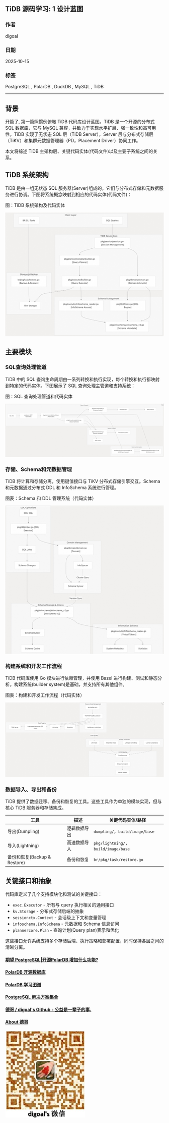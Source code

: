 ## TiDB 源码学习: 1 设计蓝图                         
                                            
### 作者                                    
digoal                                    
                                            
### 日期                                      
2025-10-15                                          
                                     
### 标签                                          
PostgreSQL , PolarDB , DuckDB , MySQL , TiDB                                     
                                           
----                                       
                                       
## 背景                             
开篇了, 第一篇照惯例俯瞰 TiDB 代码库设计蓝图。TiDB 是一个开源的分布式 SQL 数据库，它与 MySQL 兼容，并致力于实现水平扩展、强一致性和高可用性。TiDB 实现了无状态 SQL 层（TiDB Server），Server 层与分布式存储层（TiKV）和集群元数据管理器（PD，Placement Driver）协同工作。  
  
本文将综述 TiDB 主架构层、关键代码实体(代码文件)以及主要子系统之间的关系。  
  
## TiDB 系统架构  
TiDB 是由一组无状态 SQL 服务器(Server)组成的，它们与分布式存储和元数据服务进行协调。下图将系统概念映射到相应的代码实体(代码文件)：  
  
图：TiDB 系统架构及代码实体  
  
![pic](20251015_07_pic_001.jpg)    
  
## 主要模块  
### SQL查询处理管道  
TiDB 中的 SQL 查询生命周期由一系列转换和执行实现，每个转换和执行都映射到特定的代码实体。下图展示了 SQL 查询处理主管道和支持系统：  
  
图：SQL 查询处理管道和代码实体  
  
![pic](20251015_07_pic_002.jpg)    
  
### 存储、Schema和元数据管理  
TiDB 将计算和存储分离，使用键值接口与 TiKV 分布式存储引擎交互。Schema 和元数据通过分布式 DDL 和 InfoSchema 系统进行管理。  
  
图表：Schema 和 DDL 管理系统（代码实体）  
  
![pic](20251015_07_pic_003.jpg)    
  
### 构建系统和开发工作流程  
TiDB 代码库使用 Go 模块进行依赖管理，并使用 Bazel 进行构建、测试和静态分析。构建系统(builder system)是基础，并支持所有其他组件。  
  
图表：构建和开发工作流程（代码实体）  
  
![pic](20251015_07_pic_004.jpg)    
  
### 数据导入、导出和备份  
TiDB 提供了数据迁移、备份和恢复的工具。这些工具作为单独的模块实现，但与核心 TiDB 服务器和存储集成。  
  
工具	| 描述	| 关键代码实体/路径  
---|---|---  
导出(Dumpling)	| 逻辑数据导出	| `dumpling/`，`build/image/base`  
导入(Lightning)	| 高速数据导入	| `pkg/lightning/`，`build/image/base`  
备份和恢复(Backup & Restore)	| 备份和恢复	| `br/pkg/task/restore.go`  
  
## 关键接口和抽象  
代码库定义了几个支持模块化和测试的关键接口：  
- `exec.Executor` - 所有与 query 执行相关的通用接口  
- `kv.Storage` - 分布式存储后端的抽象  
- `sessionctx.Context` - 会话级上下文和变量管理  
- `infoschema.InfoSchema` - 元数据和 Schema 信息访问  
- `plannercore.Plan` - 查询计划(Query plan)表示和优化  
  
这些接口允许系统支持多个存储后端、执行策略和部署配置，同时保持各层之间的清晰分离。  
        
#### [期望 PostgreSQL|开源PolarDB 增加什么功能?](https://github.com/digoal/blog/issues/76 "269ac3d1c492e938c0191101c7238216")
  
  
#### [PolarDB 开源数据库](https://openpolardb.com/home "57258f76c37864c6e6d23383d05714ea")
  
  
#### [PolarDB 学习图谱](https://www.aliyun.com/database/openpolardb/activity "8642f60e04ed0c814bf9cb9677976bd4")
  
  
#### [PostgreSQL 解决方案集合](../201706/20170601_02.md "40cff096e9ed7122c512b35d8561d9c8")
  
  
#### [德哥 / digoal's Github - 公益是一辈子的事.](https://github.com/digoal/blog/blob/master/README.md "22709685feb7cab07d30f30387f0a9ae")
  
  
#### [About 德哥](https://github.com/digoal/blog/blob/master/me/readme.md "a37735981e7704886ffd590565582dd0")
  
  
![digoal's wechat](../pic/digoal_weixin.jpg "f7ad92eeba24523fd47a6e1a0e691b59")
  
